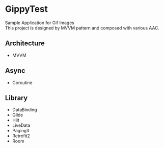# GippyTest
Sample Application for Gif Images
<br>This project is designed by MVVM pattern and composed with various AAC.

## Architecture
- MVVM

## Async
- Coroutine
                                 
## Library                      
- DataBinding
- Glide
- Hilt
- LiveData
- Paging3
- Retrofit2
- Room

